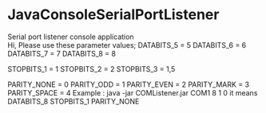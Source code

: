 # JavaConsoleSerialPortListener
Serial port listener console application  
Hi,
Please use these parameter values; 
DATABITS_5 = 5
DATABITS_6 = 6
DATABITS_7 = 7
DATABITS_8 = 8

STOPBITS_1 = 1
STOPBITS_2 = 2
STOPBITS_3 = 1,5

PARITY_NONE = 0
PARITY_ODD = 1
PARITY_EVEN = 2
PARITY_MARK = 3
PARITY_SPACE = 4
Example : java -jar COMListener.jar COM1 8 1 0 it means DATABITS_8 STOPBITS_1 PARITY_NONE
